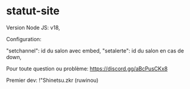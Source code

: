 # statut-site

Version Node JS: v18,

Configuration:

"setchannel": id du salon avec embed,
"setalerte": id du salon en cas de down,

Pour toute question ou problème: https://discord.gg/aBcPusCKx8

Premier dev: !"Shinetsu.zkr (ruwinou)
